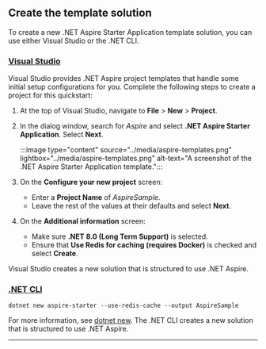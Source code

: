 ## Create the template solution

To create a new .NET Aspire Starter Application template solution, you can use either Visual Studio or the .NET CLI.

### [Visual Studio](#tab/visual-studio)

Visual Studio provides .NET Aspire project templates that handle some initial setup configurations for you. Complete the following steps to create a project for this quickstart:

1. At the top of Visual Studio, navigate to **File** > **New** > **Project**.
1. In the dialog window, search for *Aspire* and select **.NET Aspire Starter Application**. Select **Next**.

    :::image type="content" source="../media/aspire-templates.png" lightbox="../media/aspire-templates.png" alt-text="A screenshot of the .NET Aspire Starter Application template.":::

1. On the **Configure your new project** screen:
    * Enter a **Project Name** of *AspireSample*.
    * Leave the rest of the values at their defaults and select **Next**.
1. On the **Additional information** screen:
    * Make sure **.NET 8.0 (Long Term Support)** is selected.
    * Ensure that **Use Redis for caching (requires Docker)** is checked and select **Create**.

Visual Studio creates a new solution that is structured to use .NET Aspire.

### [.NET CLI](#tab/dotnet-cli)

```dotnetcli
dotnet new aspire-starter --use-redis-cache --output AspireSample
```

For more information, see [dotnet new](/dotnet/core/tools/dotnet-new.md). The .NET CLI creates a new solution that is structured to use .NET Aspire.

---
